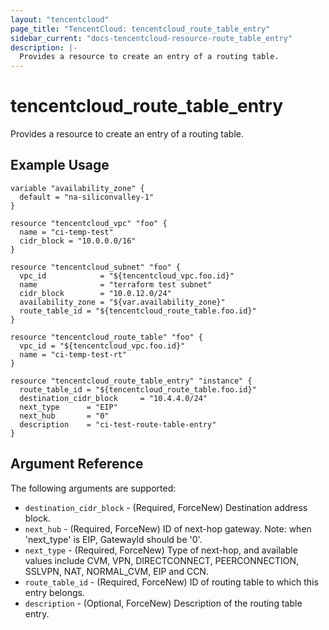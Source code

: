 ```yaml
---
layout: "tencentcloud"
page_title: "TencentCloud: tencentcloud_route_table_entry"
sidebar_current: "docs-tencentcloud-resource-route_table_entry"
description: |-
  Provides a resource to create an entry of a routing table.
---
```


# tencentcloud_route_table_entry

Provides a resource to create an entry of a routing table.

## Example Usage

```hcl
variable "availability_zone" {
  default = "na-siliconvalley-1"
}

resource "tencentcloud_vpc" "foo" {
  name = "ci-temp-test"
  cidr_block = "10.0.0.0/16"
}

resource "tencentcloud_subnet" "foo" {
  vpc_id            = "${tencentcloud_vpc.foo.id}"
  name              = "terraform test subnet"
  cidr_block        = "10.0.12.0/24"
  availability_zone = "${var.availability_zone}"
  route_table_id = "${tencentcloud_route_table.foo.id}"
}

resource "tencentcloud_route_table" "foo" {
  vpc_id = "${tencentcloud_vpc.foo.id}"
  name = "ci-temp-test-rt"
}

resource "tencentcloud_route_table_entry" "instance" {
  route_table_id = "${tencentcloud_route_table.foo.id}"
  destination_cidr_block     = "10.4.4.0/24"
  next_type      = "EIP"
  next_hub       = "0"
  description    = "ci-test-route-table-entry"
}
```

## Argument Reference

The following arguments are supported:

* `destination_cidr_block` - (Required, ForceNew) Destination address block.
* `next_hub` - (Required, ForceNew) ID of next-hop gateway. Note: when 'next_type' is EIP, GatewayId should be '0'.
* `next_type` - (Required, ForceNew) Type of next-hop, and available values include CVM, VPN, DIRECTCONNECT, PEERCONNECTION, SSLVPN, NAT, NORMAL_CVM, EIP and CCN.
* `route_table_id` - (Required, ForceNew) ID of routing table to which this entry belongs.
* `description` - (Optional, ForceNew) Description of the routing table entry.


